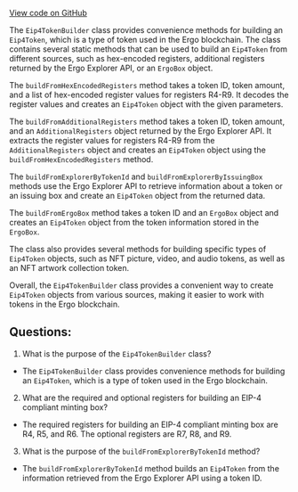 [View code on GitHub](https://github.com/ergoplatform/ergo-appkit/lib-impl/src/main/java/org/ergoplatform/appkit/impl/Eip4TokenBuilder.java)

The `Eip4TokenBuilder` class provides convenience methods for building an `Eip4Token`, which is a type of token used in the Ergo blockchain. The class contains several static methods that can be used to build an `Eip4Token` from different sources, such as hex-encoded registers, additional registers returned by the Ergo Explorer API, or an `ErgoBox` object.

The `buildFromHexEncodedRegisters` method takes a token ID, token amount, and a list of hex-encoded register values for registers R4-R9. It decodes the register values and creates an `Eip4Token` object with the given parameters.

The `buildFromAdditionalRegisters` method takes a token ID, token amount, and an `AdditionalRegisters` object returned by the Ergo Explorer API. It extracts the register values for registers R4-R9 from the `AdditionalRegisters` object and creates an `Eip4Token` object using the `buildFromHexEncodedRegisters` method.

The `buildFromExplorerByTokenId` and `buildFromExplorerByIssuingBox` methods use the Ergo Explorer API to retrieve information about a token or an issuing box and create an `Eip4Token` object from the returned data.

The `buildFromErgoBox` method takes a token ID and an `ErgoBox` object and creates an `Eip4Token` object from the token information stored in the `ErgoBox`.

The class also provides several methods for building specific types of `Eip4Token` objects, such as NFT picture, video, and audio tokens, as well as an NFT artwork collection token.

Overall, the `Eip4TokenBuilder` class provides a convenient way to create `Eip4Token` objects from various sources, making it easier to work with tokens in the Ergo blockchain.
## Questions: 
 1. What is the purpose of the `Eip4TokenBuilder` class?
- The `Eip4TokenBuilder` class provides convenience methods for building an `Eip4Token`, which is a type of token used in the Ergo blockchain.

2. What are the required and optional registers for building an EIP-4 compliant minting box?
- The required registers for building an EIP-4 compliant minting box are R4, R5, and R6. The optional registers are R7, R8, and R9.

3. What is the purpose of the `buildFromExplorerByTokenId` method?
- The `buildFromExplorerByTokenId` method builds an `Eip4Token` from the information retrieved from the Ergo Explorer API using a token ID.